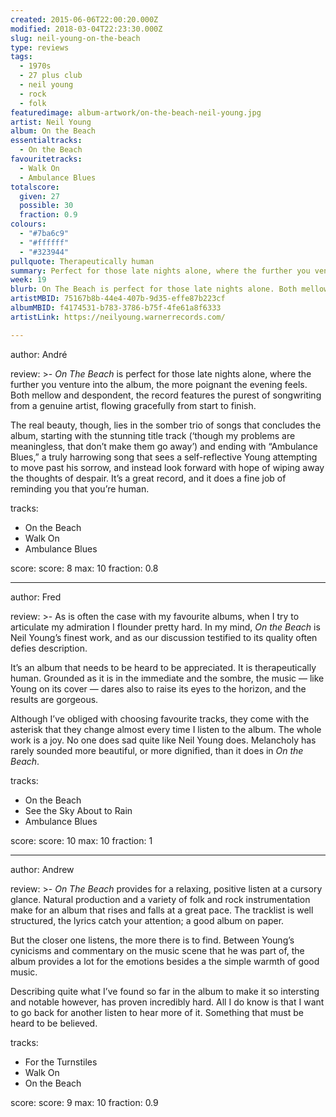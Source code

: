 ```yaml
---
created: 2015-06-06T22:00:20.000Z
modified: 2018-03-04T22:23:30.000Z
slug: neil-young-on-the-beach
type: reviews
tags:
  - 1970s
  - 27 plus club
  - neil young
  - rock
  - folk
featuredimage: album-artwork/on-the-beach-neil-young.jpg
artist: Neil Young
album: On the Beach
essentialtracks:
  - On the Beach
favouritetracks:
  - Walk On
  - Ambulance Blues
totalscore:
  given: 27
  possible: 30
  fraction: 0.9
colours:
  - "#7ba6c9"
  - "#ffffff"
  - "#323944"
pullquote: Therapeutically human
summary: Perfect for those late nights alone, where the further you venture into the album, the more poignant the evening feels. Both mellow and despondent, the record features the purest of songwriting from a genuine artist.
week: 19
blurb: On The Beach is perfect for those late nights alone. Both mellow and despondent, the record features the purest of songwriting from a genuine artist.
artistMBID: 75167b8b-44e4-407b-9d35-effe87b223cf
albumMBID: f4174531-b783-3786-b75f-4fe61a8f6333
artistLink: https://neilyoung.warnerrecords.com/

---
```

author: André

review: >-
  *On The Beach* is perfect for those late nights alone, where the further you venture into the album, the more poignant the evening feels. Both mellow and despondent, the record features the purest of songwriting from a genuine artist, flowing gracefully from start to finish. 
  
  The real beauty, though, lies in the somber trio of songs that concludes the album, starting with the stunning title track (‘though my problems are meaningless, that don’t make them go away’) and ending with “Ambulance Blues,” a truly harrowing song that sees a self-reflective Young attempting to move past his sorrow, and instead look forward with hope of wiping away the thoughts of despair. It’s a great record, and it does a fine job of reminding you that you’re human.

tracks:
  - On the Beach
  - ­Walk On
  - ­Ambulance Blues

score:
  score: 8
  max: 10
  fraction: 0.8

---
author: Fred

review: >-
  As is often the case with my favourite albums, when I try to articulate my admiration I flounder pretty hard. In my mind, *On the Beach* is Neil Young’s finest work, and as our discussion testified to its quality often defies description. 
  
  It’s an album that needs to be heard to be appreciated. It is therapeutically human. Grounded as it is in the immediate and the sombre, the music — like Young on its cover — dares also to raise its eyes to the horizon, and the results are gorgeous. 
  
  Although I’ve obliged with choosing favourite tracks, they come with the asterisk that they change almost every time I listen to the album. The whole work is a joy. No one does sad quite like Neil Young does. Melancholy has rarely sounded more beautiful, or more dignified, than it does in *On the Beach*.

tracks:
  - On the Beach
  - ­See the Sky About to Rain
  - ­Ambulance Blues

score:
  score: 10
  max: 10
  fraction: 1

---
author: Andrew

review: >-
  *On The Beach* provides for a relaxing, positive listen at a cursory glance. Natural production and a variety of folk and rock instrumentation make for an album that rises and falls at a great pace. The tracklist is well structured, the lyrics catch your attention; a good album on paper. 
  
  But the closer one listens, the more there is to find. Between Young’s cynicisms and commentary on the music scene that he was part of, the album provides a lot for the emotions besides a the simple warmth of good music. 
  
  Describing quite what I’ve found so far in the album to make it so intersting and notable however, has proven incredibly hard. All I do know is that I want to go back for another listen to hear more of it. Something that must be heard to be believed.

tracks:
  - For the Turnstiles
  - ­Walk On
  - ­On the Beach

score:
  score: 9
  max: 10
  fraction: 0.9
